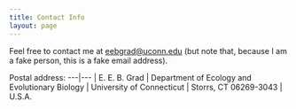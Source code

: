 ```yaml
---
title: Contact Info
layout: page
---
```


Feel free to contact me at eebgrad@uconn.edu (but note that, because I am a fake person, this is a fake email address).

Postal address: 
---|---
| E. E. B. Grad 
| Department of Ecology and Evolutionary Biology 
| University of Connecticut 
| Storrs, CT 06269-3043
| U.S.A.
